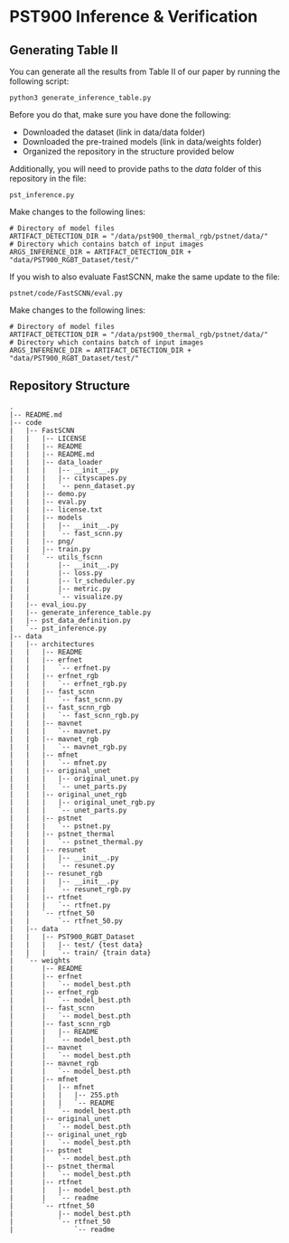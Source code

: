 # PST900 Inference & Verification

## Generating Table II

You can generate all the results from Table II of our paper by running the following script:

```
python3 generate_inference_table.py
```

Before you do that, make sure you have done the following:

* Downloaded the dataset (link in data/data folder)
* Downloaded the pre-trained models (link in data/weights folder)
* Organized the repository in the structure provided below

Additionally, you will need to provide paths to the *data* folder of this repository in the file:

```
pst_inference.py
```

Make changes to the following lines:
```
# Directory of model files
ARTIFACT_DETECTION_DIR = "/data/pst900_thermal_rgb/pstnet/data/"
# Directory which contains batch of input images
ARGS_INFERENCE_DIR = ARTIFACT_DETECTION_DIR + "data/PST900_RGBT_Dataset/test/"
```

If you wish to also evaluate FastSCNN, make the same update to the file:

```
pstnet/code/FastSCNN/eval.py
```

Make changes to the following lines:
```
# Directory of model files
ARTIFACT_DETECTION_DIR = "/data/pst900_thermal_rgb/pstnet/data/"
# Directory which contains batch of input images
ARGS_INFERENCE_DIR = ARTIFACT_DETECTION_DIR + "data/PST900_RGBT_Dataset/test/"
```

## Repository Structure

```
.
|-- README.md
|-- code
|   |-- FastSCNN
|   |   |-- LICENSE
|   |   |-- README
|   |   |-- README.md
|   |   |-- data_loader
|   |   |   |-- __init__.py
|   |   |   |-- cityscapes.py
|   |   |   `-- penn_dataset.py
|   |   |-- demo.py
|   |   |-- eval.py
|   |   |-- license.txt
|   |   |-- models
|   |   |   |-- __init__.py
|   |   |   `-- fast_scnn.py
|   |   |-- png/
|   |   |-- train.py
|   |   `-- utils_fscnn
|   |       |-- __init__.py
|   |       |-- loss.py
|   |       |-- lr_scheduler.py
|   |       |-- metric.py
|   |       `-- visualize.py
|   |-- eval_iou.py
|   |-- generate_inference_table.py
|   |-- pst_data_definition.py
|   `-- pst_inference.py
|-- data
|   |-- architectures
|   |   |-- README
|   |   |-- erfnet
|   |   |   `-- erfnet.py
|   |   |-- erfnet_rgb
|   |   |   `-- erfnet_rgb.py
|   |   |-- fast_scnn
|   |   |   `-- fast_scnn.py
|   |   |-- fast_scnn_rgb
|   |   |   `-- fast_scnn_rgb.py
|   |   |-- mavnet
|   |   |   `-- mavnet.py
|   |   |-- mavnet_rgb
|   |   |   `-- mavnet_rgb.py
|   |   |-- mfnet
|   |   |   `-- mfnet.py
|   |   |-- original_unet
|   |   |   |-- original_unet.py
|   |   |   `-- unet_parts.py
|   |   |-- original_unet_rgb
|   |   |   |-- original_unet_rgb.py
|   |   |   `-- unet_parts.py
|   |   |-- pstnet
|   |   |   `-- pstnet.py
|   |   |-- pstnet_thermal
|   |   |   `-- pstnet_thermal.py
|   |   |-- resunet
|   |   |   |-- __init__.py
|   |   |   `-- resunet.py
|   |   |-- resunet_rgb
|   |   |   |-- __init__.py
|   |   |   `-- resunet_rgb.py
|   |   |-- rtfnet
|   |   |   `-- rtfnet.py
|   |   `-- rtfnet_50
|   |       `-- rtfnet_50.py
|   |-- data
|   |   |-- PST900_RGBT_Dataset
|   |   |   |-- test/ {test data}
|   |   |   `-- train/ {train data}
|   `-- weights
|       |-- README
|       |-- erfnet
|       |   `-- model_best.pth
|       |-- erfnet_rgb
|       |   `-- model_best.pth
|       |-- fast_scnn
|       |   `-- model_best.pth
|       |-- fast_scnn_rgb
|       |   |-- README
|       |   `-- model_best.pth
|       |-- mavnet
|       |   `-- model_best.pth
|       |-- mavnet_rgb
|       |   `-- model_best.pth
|       |-- mfnet
|       |   |-- mfnet
|       |   |   |-- 255.pth
|       |   |   `-- README
|       |   `-- model_best.pth
|       |-- original_unet
|       |   `-- model_best.pth
|       |-- original_unet_rgb
|       |   `-- model_best.pth
|       |-- pstnet
|       |   `-- model_best.pth
|       |-- pstnet_thermal
|       |   `-- model_best.pth
|       |-- rtfnet
|       |   |-- model_best.pth
|       |   `-- readme
|       `-- rtfnet_50
|           |-- model_best.pth
|           `-- rtfnet_50
|               `-- readme
```
